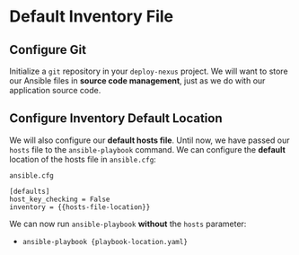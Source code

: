 # Default Inventory File

## Configure Git

Initialize a `git` repository in your `deploy-nexus` project. We will want to
store our Ansible files in **source code management**, just as we do with our
application source code.

## Configure Inventory Default Location

We will also configure our **default hosts file**. Until now, we have passed our
`hosts` file to the `ansible-playbook` command. We can configure the **default**
location of the hosts file in `ansible.cfg`:

`ansible.cfg`

```
[defaults]
host_key_checking = False
inventory = {{hosts-file-location}}
```

We can now run `ansible-playbook` **without** the `hosts` parameter:

- `ansible-playbook {playbook-location.yaml}`
